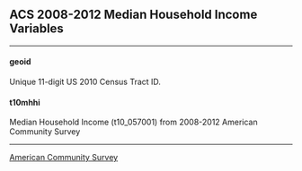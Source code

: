 

## ACS 2008-2012 Median Household Income Variables

---

#### **geoid**
Unique 11-digit US 2010 Census Tract ID.


#### **t10mhhi**
Median Household Income (t10_057001) from 2008-2012 American Community Survey

---
[American Community Survey](http://www.census.gov/acs/www/)